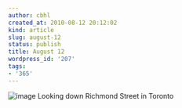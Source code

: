 ```yaml
---
author: cbhl
created_at: 2010-08-12 20:12:02
kind: article
slug: august-12
status: publish
title: August 12
wordpress_id: '207'
tags:
- '365'
---
```


![image](http://blog.azuresky.ca/blog/wp-content/uploads/2010/08/wpid-IMG_20100812_132333.jpg)
Looking down Richmond Street in Toronto
